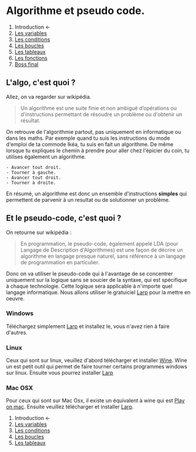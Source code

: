 # Algorithme et pseudo code.

1. Introduction ←
1. [Les variables](variables.md)
1. [Les conditions](conditions.md)
1. [Les boucles](whileAndfor.md)
1. [Les tableaux](array.md)
1. [Les fonctions](function.md)
1. [Boss final](FinalBoss.md)
   


## L'algo, c'est quoi ?
Allez, on va regarder sur wikipédia. 

> Un algorithme est une suite finie et non ambiguë d’opérations ou d'instructions permettant de résoudre un problème ou d'obtenir un résultat.

On retrouve de l'algorithmie partout, pas uniquement en informatique ou dans les maths. Par exemple quand tu suis les instructions du mode d'emploi de ta commode Ikéa, tu suis en fait un algorithme. De même lorsque tu expliques le chemin à prendre pour aller chez l'épicier du coin, tu utilises également un algorithme. 

````
- Avancer tout droit.
- Tourner à gauche.
- Avancer tout droit.
- Tourner à droite. 
````

En résumé, un algorithme est donc un ensemble d'instructions **simples** qui permettent de parvenir à un resultat ou de solutionner un problème.

## Et le pseudo-code, c'est quoi ?
On retourne sur wikipédia :
> En programmation, le pseudo-code, également appelé LDA (pour Langage de Description d'Algorithmes) est une façon de décrire un algorithme en langage presque naturel, sans référence à un langage de programmation en particulier.

Donc on va utiliser le pseudo-code qui à l'avantage de se concentrer uniquement sur la logique sans se soucier de la syntaxe, qui est spécifique à chaque technologie. Cette logique sera applicable à n'importe quel langage informatique. Nous allons utiliser le gratuiciel [Larp](http://larp.marcolavoie.ca/fr/download/download.htm) pour la mettre en oeuvre. 

### Windows
Téléchargez simplement [Larp](http://larp.marcolavoie.ca/fr/download/download.htm) et installez le, vous n'avez rien à faire d'autres.

### Linux
Ceux qui sont sur linux, veuillez d'abord télécharger et installer [Wine](https://www.winehq.org/). Wine un est petit outil qui permet de faire tourner certains programmes windows sur linux. Ensuite vous pourrez installer [Larp](http://larp.marcolavoie.ca/fr/download/download.htm)

### Mac OSX
Pour ceux qui sont sur Mac Osx, il existe un équivalent à wine qui est [Play on mac](https://www.playonmac.com/fr/). Ensuite veuillez télécharger et installer [Larp](http://larp.marcolavoie.ca/fr/download/download.htm).

1. Introduction ←
2. [Les variables](variables.md)
3. [Les conditions](conditions.md)
4. [Les boucles](whileAndfor.md)
5. [Les tableaux](array.md)



